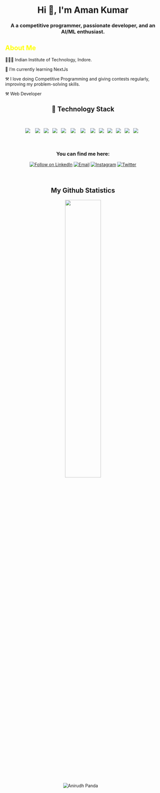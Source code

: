 <h1 align="center">Hi 👋, I'm Aman Kumar</h1>

<!--About Me -->
<h3 align="center">A a competitive programmer, passionate developer, and an AI/ML enthusiast.</h3>


<h2 style="color:yellow;"> About Me </h2> 

👨🏻‍🎓 Indian Institute of Technology, Indore.
  
🌱 I’m currently learning NextJs

⚒️ I love doing Competitive Programming and giving contests regularly, improving my problem-solving skills.

⚒️ Web Developer

<h2 align="center"> 🔭 Technology Stack</h2>
<br>
<p align="center">
  <img src="https://img.shields.io/badge/HTML5-E34F26?style=for-the-badge&logo=html5&logoColor=white" />&nbsp;&nbsp;&nbsp;
  <img src="https://img.shields.io/badge/CSS3-1572B6?style=for-the-badge&logo=css3&logoColor=white" />&nbsp;&nbsp; 
  <img src="https://img.shields.io/badge/Bootstrap-563D7C?style=for-the-badge&logo=bootstrap&logoColor=white" />&nbsp;&nbsp; 
   <img src="https://img.shields.io/badge/JavaScript-323330?style=for-the-badge&logo=javascript&logoColor=F7DF1E" />&nbsp;&nbsp;
  <img src="https://img.shields.io/badge/Node.js-339933?style=for-the-badge&logo=nodedotjs&logoColor=white" />&nbsp;&nbsp;&nbsp;
  <img src="https://img.shields.io/badge/Express.js-000000?style=for-the-badge&logo=express&logoColor=white" />&nbsp;&nbsp;&nbsp;
  <img src="https://img.shields.io/badge/React-20232A?style=for-the-badge&logo=react&logoColor=61DAFB" />&nbsp;&nbsp;&nbsp;
  <img src="https://img.shields.io/badge/MongoDB-4EA94B?style=for-the-badge&logo=mongodb&logoColor=white" />&nbsp;&nbsp;
  <img src="https://img.shields.io/badge/Python-3776AB?style=for-the-badge&logo=python&logoColor=white" />&nbsp;&nbsp;
  <img src="https://img.shields.io/badge/npm-CB3837?style=for-the-badge&logo=npm&logoColor=white" />&nbsp;&nbsp;
  <img src="https://img.shields.io/badge/Git-F05032?style=for-the-badge&logo=git&logoColor=white" />&nbsp;&nbsp;
  <img src="https://img.shields.io/badge/GitHub-100000?style=for-the-badge&logo=github&logoColor=white" />&nbsp;&nbsp; 
  <img src="https://img.shields.io/badge/Markdown-000000?style=for-the-badge&logo=markdown&logoColor=white" />&nbsp;&nbsp; 
</p>
<br>

<h3 align = "center">You can find me here: </h3>
<p align="center">
<a href="https://www.linkedin.com/in/aman-kumar29/"> <img title="Follow on LinkedIn" src="https://img.shields.io/badge/LinkedIn-0077B5?style=for-the-badge&logo=linkedin&logoColor=white"/></a>
<a href="mailto:amankumar76814@gmail.com"> <img title="Email" src="https://img.shields.io/badge/Gmail-D14836?style=for-the-badge&logo=gmail&logoColor=white"/></a>
<a href="https://www.instagram.com/_.aman._.k_/"> <img title="Instagram" src="https://img.shields.io/badge/Instagram-%23E4405F.svg?style=for-the-badge&logo=Instagram&logoColor=white"/></a>
<a href="https://twitter.com/_aman_k_/"> <img title="Twitter" src="https://img.shields.io/badge/Twitter-%231DA1F2.svg?style=for-the-badge&logo=Twitter&logoColor=white"/></a>
<br>
<br>
<br>

<!--
**aman-kumar29/aman-kumar29** is a ✨ _special_ ✨ repository because its `README.md` (this file) appears on your GitHub profile.

Here are some ideas to get you started:

- 🔭 I’m currently working on ...
- 🌱 I’m currently learning ...
- 👯 I’m looking to collaborate on ...
- 🤔 I’m looking for help with ...
- 💬 Ask me about ...
- 📫 How to reach me: ...
- 😄 Pronouns: ...
- ⚡ Fun fact: ...
-->
<h2 align="center">My Github Statistics </h2>
</p><p align="center">
<img width="48%" src="https://github-readme-streak-stats.herokuapp.com/?user=amankumar29&theme=material-palenight" /></p>

</p><p align="center"> <img src="https://github-readme-stats.vercel.app/api?username=aman-kumar29&layout=compact&hide=html&theme=jolly" alt="Anirudh Panda" />&nbsp;&nbsp;&nbsp;&nbsp; </p>
